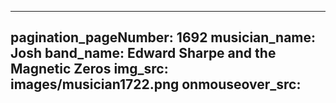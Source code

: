 ------
pagination_pageNumber: 1692
musician_name: Josh
band_name: Edward Sharpe and the Magnetic Zeros
img_src: images/musician1722.png
onmouseover_src: 
------